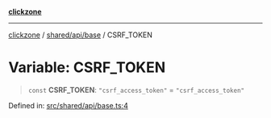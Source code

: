 [**clickzone**](../../../../README.md)

***

[clickzone](../../../../README.md) / [shared/api/base](../README.md) / CSRF\_TOKEN

# Variable: CSRF\_TOKEN

> `const` **CSRF\_TOKEN**: `"csrf_access_token"` = `"csrf_access_token"`

Defined in: [src/shared/api/base.ts:4](https://github.com/MaximBri/ClickZone/blob/20f3f0d061a7c50a96ed5bba64acbc325a456072/client/src/shared/api/base.ts#L4)
